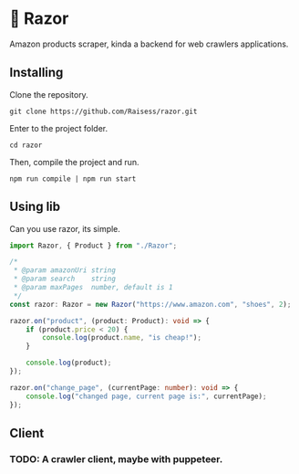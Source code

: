 # 🤖 Razor

Amazon products scraper, kinda a backend for web crawlers applications.

## Installing

Clone the repository.

```shell
git clone https://github.com/Raisess/razor.git
```

Enter to the project folder.

```shell
cd razor
```

Then, compile the project and run.

```shell
npm run compile | npm run start
```

## Using lib

Can you use razor, its simple.

```ts
import Razor, { Product } from "./Razor";

/*
 * @param amazonUri string
 * @param search    string
 * @param maxPages  number, default is 1
 */
const razor: Razor = new Razor("https://www.amazon.com", "shoes", 2);

razor.on("product", (product: Product): void => {
	if (product.price < 20) {
		console.log(product.name, "is cheap!");
	}

	console.log(product);
});

razor.on("change_page", (currentPage: number): void => {
	console.log("changed page, current page is:", currentPage);
});
```

## Client

### TODO: A crawler client, maybe with puppeteer.

